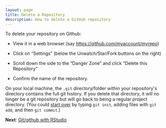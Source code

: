 ```yaml
---
layout: page
title: Delete a Repository
description: How to delete a GitHub repository
---
```


To delete your repository on Github:

- View it in a web browser (say <https://github.com/myaccount/myrepo>)

- Click on &ldquo;Settings&rdquo; (below the Unwatch/Star/Fork buttons
  on the right)

- Scroll down the side to the &ldquo;Danger Zone&rdquo; and click &ldquo;Delete this Repository&rdquo;

- Confirm the name of the repository.

On your local machine, the `.git` directory/folder within your repository's
directory contains the full git history. If you delete that directory,
it will no longer be a git repository but will go back to being a
regular project directory.
(You could [start over](init.html) by typing `git init`, adding files
with `git add`, and then `git commit`.)

**Next**: [Git/github with RStudio](rstudio.html)
